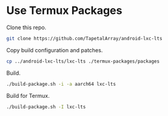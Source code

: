 # Use Termux Packages

Clone this repo.
```bash
git clone https://github.com/TapetalArray/android-lxc-lts
```

Copy build configuration and patches.
```bash
cp ../android-lxc-lts/lxc-lts ./termux-packages/packages
```

Build.
```bash
./build-package.sh -i -a aarch64 lxc-lts
```

Build for Termux.
```bash
./build-package.sh -I lxc-lts
```